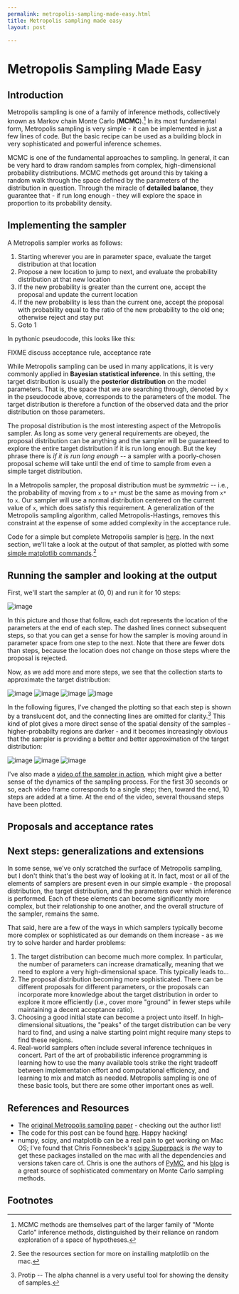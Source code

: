 ```yaml
---
permalink: metropolis-sampling-made-easy.html
title: Metropolis sampling made easy
layout: post

---
```


# Metropolis Sampling Made Easy

## Introduction
Metropolis sampling is one of a family of inference methods, collectively known as Markov chain Monte Carlo (**MCMC**).[^1]  In its most fundamental form, Metropolis sampling is very simple - it can be implemented in just a few lines of code. But the basic recipe can be used as a building block in very sophisticated and powerful inference schemes.

MCMC is one of the fundamental approaches to sampling. In general, it can be very hard to draw random samples from complex, high-dimensional probability distributions. MCMC methods get around this by taking a random walk through the space defined by the parameters of the distribution in question. Through the miracle of **detailed balance**, they guarantee that - if run long enough - they will explore the space in proportion to its probability density.

## Implementing the sampler
A Metropolis sampler works as follows:

1. Starting wherever you are in parameter space, evaluate the target distribution at that location
2. Propose a new location to jump to next, and evaluate the probability distribution at that new location
3. If the new probability is greater than the current one, accept the proposal and update the current location
4. If the new probability is less than the current one, accept the proposal with probability equal to the ratio of the new probability to the old one; otherwise reject and stay put
5. Goto 1

In pythonic pseudocode, this looks like this:

<script src="https://gist.github.com/1258210.js?file=gistfile1.py"></script>

FIXME discuss acceptance rule, acceptance rate

While Metropolis sampling can be used in many applications, it is very commonly applied in **Bayesian statistical inference**.  In this setting, the target distribution is usually the **posterior distribution** on the model parameters.  That is, the space that we are searching through, denoted by `x` in the pseudocode above, corresponds to the parameters of the model. The target distribution is therefore a function of the observed data and the prior distribution on those parameters. 

The proposal distribution is the most interesting aspect of the Metropolis sampler. As long as some very general requirements are obeyed, the proposal distribution can be anything and the sampler will be guaranteed to explore the entire target distribution if it is run long enough. But the key phrase there is *if it is run long enough* -- a sampler with a poorly-chosen proposal scheme will take until the end of time to sample from even a simple target distribution.

In a Metropolis sampler, the proposal distribution must be *symmetric* -- i.e., the probability of moving from `x` to `x*` must be the same as moving from `x*` to `x`.  Our sampler will use a normal distribution centered on the current value of `x`, which does satisfy this requirement. A generalization of the Metropolis sampling algorithm, called Metropolis-Hastings, removes this constraint at the expense of some added complexity in the acceptance rule.

Code for a simple but complete Metropolis sampler is [here](https://github.com/beaucronin/npblog_code/blob/master/examples/metropolis.py). In the next section, we'll take a look at the output of that sampler, as plotted with some [simple matplotlib commands](https://github.com/beaucronin/npblog_code/blob/master/examples/make_metropolis_plots.py).[^3]

## Running the sampler and looking at the output
First, we'll start the sampler at (0, 0) and run it for 10 steps:

![image](img/metropolis/out_1.png)

In this picture and those that follow, each dot represents the location of the parameters at the end of each step. The dashed lines connect subsequent steps, so that you can get a sense for how the sampler is moving around in parameter space from one step to the next. Note that there are fewer dots than steps, because the location does not change on those steps where the proposal is rejected.

Now, as we add more and more steps, we see that the collection starts to approximate the target distribution:

![image](img/metropolis/out_2.png)
![image](img/metropolis/out_3.png)
![image](img/metropolis/out_4.png)
![image](img/metropolis/out_5.png)

In the following figures, I've changed the plotting so that each step is shown by a translucent dot, and the connecting lines are omitted for clarity.[^2] This kind of plot gives a more direct sense of the spatial density of the samples - higher-probabilty regions are darker - and it becomes increasingly obvious that the sampler is providing a better and better approximation of the target distribution:

![image](img/metropolis/out_6.png)
![image](img/metropolis/out_7.png)
![image](img/metropolis/out_8.png)

I've also made a [video of the sampler in action](http://www.youtube.com/watch?v=4I6TaYo9j_Y), which might give a better sense of the dynamics of the sampling process. For the first 30 seconds or so, each video frame corresponds to a single step; then, toward the end, 10 steps are added at a time. At the end of the video, several thousand steps have been plotted.

## Proposals and acceptance rates

## Next steps: generalizations and extensions

In some sense, we've only scratched the surface of Metropolis sampling, but I don't think that's the best way of looking at it.  In fact, most or all of the elements of samplers are present even in our simple example - the proposal distribution, the target distribution, and the parameters over which inference is performed. Each of these elements can become significantly more complex, but their relationship to one another, and the overall structure of the sampler, remains the same.

That said, here are a few of the ways in which samplers typically become more complex or sophisticated as our demands on them increase - as we try to solve harder and harder problems:

1. The target distribution can become much more complex. In particular, the number of parameters can increase dramatically, meaning that we need to explore a very high-dimensional space. This typically leads to…
2. The proposal distribution becoming more sophisticated. There can be different proposals for different parameters, or the proposals can incorporate more knowledge about the target distribution in order to explore it more efficiently (i.e., cover more "ground" in fewer steps while maintaining a decent acceptance ratio).
3. Choosing a good initial state can become a project unto itself. In high-dimensional situations, the "peaks" of the target distribution can be very hard to find, and using a naive starting point might require many steps to find these regions.
4. Real-world samplers often include several inference techniques in concert. Part of the art of probabilistic inference programming is learning how to use the many available tools strike the right tradeoff between implementation effort and computational efficiency, and learning to mix and match as needed. Metropolis sampling is one of these basic tools, but there are some other important ones as well.

## References and Resources

- The [original Metropolis sampling paper](http://home.gwu.edu/~stroud/classics/Metropolis53.pdf) - checking out the author list!
- The code for this post can be found [here](https://github.com/beaucronin/npblog_code). Happy hacking!
- numpy, scipy, and matplotlib can be a real pain to get working on Mac OS; I've found that Chris Fonnesbeck's [scipy Superpack](http://stronginference.com/scipy-superpack/) is *the* way to get these packages installed on the mac with all the dependencies and versions taken care of. Chris is one the authors of [PyMC](http://code.google.com/p/pymc/), and his [blog](http://stronginference.com/) is a great source of sophisticated commentary on Monte Carlo sampling methods.

## Footnotes

[^1]: MCMC methods are themselves part of the larger family of "Monte Carlo" inference methods, 
      distinguished by their reliance on random exploration of a space of hypotheses.

[^2]: Protip -- The alpha channel is a very useful tool for showing the density of samples.

[^3]: See the resources section for more on installing matplotlib on the mac.
